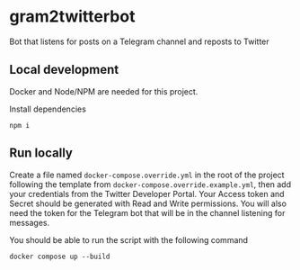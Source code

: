 # gram2twitterbot
Bot that listens for posts on a Telegram channel and reposts to Twitter

## Local development

Docker and Node/NPM are needed for this project.

Install dependencies

```
npm i
```

## Run locally

Create a file named `docker-compose.override.yml` in the root of the project following the template from `docker-compose.override.example.yml`, then add your credentials from the Twitter Developer Portal. Your Access token and Secret should be generated with Read and Write permissions. You will also need the token for the Telegram bot that will be in the channel listening for messages.

You should be able to run the script with the following command

```
docker compose up --build
```
